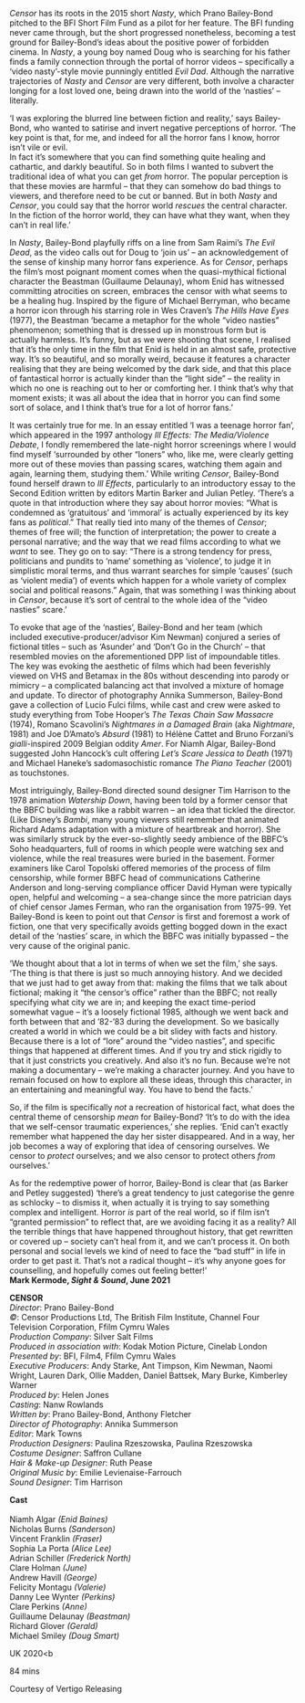 
_Censor_ has its roots in the 2015 short _Nasty_, which Prano Bailey-Bond pitched to the BFI Short Film Fund as a pilot for her feature. The BFI funding never came through, but the short progressed nonetheless, becoming a test ground for Bailey-Bond’s ideas about the positive power of forbidden cinema. In _Nasty_, a young boy named Doug who is searching for his father finds a family connection through the portal of horror videos – specifically a ‘video nasty’-style movie punningly entitled _Evil_ _Dad_. Although the narrative trajectories of _Nasty_ and _Censor_ are very different, both involve a character longing for a lost loved one, being drawn into the world of the ‘nasties’ – literally.

‘I was exploring the blurred line between fiction and reality,’ says Bailey-Bond, who wanted to satirise and invert negative perceptions of horror. ‘The key point is that, for me, and indeed for all the horror fans I know, horror isn’t vile or evil.  
In fact it’s somewhere that you can find something quite healing and cathartic, and darkly beautiful. So in both films I wanted to subvert the traditional idea of what you can get _from_ horror. The popular perception is that these movies are harmful – that they can somehow do bad things to viewers, and therefore need to be cut or banned. But in both _Nasty_ and _Censor_, you could say that the horror world _rescues_ the central character. In the fiction of the horror world, they can have what they want, when they can’t in real life.’

In _Nasty_, Bailey-Bond playfully riffs on a line from Sam Raimi’s _The Evil Dead_, as the video calls out for Doug to ‘join us’ – an acknowledgement of the sense of kinship many horror fans experience. As for _Censor_, perhaps the film’s most poignant moment comes when the quasi-mythical fictional character the Beastman (Guillaume Delaunay), whom Enid has witnessed committing atrocities on screen, embraces the censor with what seems to be a healing hug. Inspired by the figure of Michael Berryman, who became a horror icon through his starring role in Wes Craven’s _The Hills Have Eyes_ (1977), the Beastman ‘became a metaphor for the whole “video nasties” phenomenon; something that is dressed up in monstrous form but is actually harmless. It’s funny, but as we were shooting that scene, I realised that it’s the only time in the film that Enid is held in an almost safe, protective way. It’s so beautiful, and so morally weird, because it features a character realising that they are being welcomed by the dark side, and that this place of fantastical horror is actually kinder than the “light side” – the reality in which no one is reaching out to her or comforting her. I think that’s why that moment exists; it was all about the idea that in horror you can find some sort of solace, and I think that’s true for a lot of horror fans.’

It was certainly true for me. In an essay entitled ‘I was a teenage horror fan’, which appeared in the 1997 anthology _Ill Effects: The Media/Violence Debate_, I fondly remembered the late-night horror screenings where I would find myself ‘surrounded by other “loners” who, like me, were clearly getting more out of these movies than passing scares, watching them again and again, learning them, studying them.’ While writing _Censor_, Bailey-Bond found herself drawn to _Ill Effects_, particularly to an introductory essay to the Second Edition written by editors Martin Barker and Julian Petley. ‘There’s a quote in that introduction where they say about horror movies: “What is condemned as ‘gratuitous’ and ‘immoral’ is actually experienced by its key fans as _political_.” That really tied into many of the themes of _Censor_; themes of free will; the function of interpretation; the power to create a personal narrative; and the way that we read films according to what we _want_ to see. They go on to say: “There is a strong tendency for press, politicians and pundits to ‘name’ something as ‘violence’, to judge it in simplistic moral terms, and thus warrant searches for simple ‘causes’ (such as ‘violent media’) of events which happen for a whole variety of complex social and political reasons.” Again, that was something I was thinking about in _Censor_, because it’s sort of central to the whole idea of the “video nasties” scare.’

To evoke that age of the ‘nasties’, Bailey-Bond and her team (which included executive-producer/advisor Kim Newman) conjured a series of fictional titles – such as ‘Asunder’ and ‘Don’t Go in the Church’ – that resembled movies on the aforementioned DPP list of impoundable titles. The key was evoking the aesthetic of films which had been feverishly viewed on VHS and Betamax in the 80s without descending into parody or mimicry – a complicated balancing act that involved a mixture of homage and update. To director of photography Annika Summerson, Bailey-Bond gave a collection of Lucio Fulci films, while cast and crew were asked to study everything from Tobe Hooper’s _The Texas_ _Chain Saw Massacre_ (1974), Romano Scavolini’s _Nightmares in a Damaged_ _Brain_ (aka _Nightmare_, 1981) and Joe D’Amato’s _Absurd_ (1981) to Hélène Cattet and Bruno Forzani’s _gialli_-inspired 2009 Belgian oddity _Amer_. For Niamh Algar, Bailey-Bond suggested John Hancock’s cult offering _Let’s Scare Jessica to Death_ (1971) and Michael Haneke’s sadomasochistic romance _The_ _Piano_ _Teacher_ (2001) as touchstones.

Most intriguingly, Bailey-Bond directed sound designer Tim Harrison to the 1978 animation _Watership_ _Down_, having been told by a former censor that the BBFC building was like a rabbit warren – an idea that tickled the director. (Like Disney’s _Bambi_, many young viewers still remember that animated Richard Adams adaptation with a mixture of heartbreak and horror). She was similarly struck by the ever-so-slightly seedy ambience of the BBFC’s Soho headquarters, full of rooms in which people were watching sex and violence, while the real treasures were buried in the basement. Former examiners like Carol Topolski offered memories of the process of film censorship, while former BBFC head of communications Catherine Anderson and long-serving compliance officer David Hyman were typically open, helpful and welcoming – a sea-change since the more patrician days of chief censor James Ferman, who ran the organisation from 1975-99. Yet Bailey-Bond is keen to point out that _Censor_ is first and foremost a work of fiction, one that very specifically avoids getting bogged down in the exact detail of the ‘nasties’ scare, in which the BBFC was initially bypassed – the very cause of the original panic.

‘We thought about that a lot in terms of when we set the film,’ she says. ‘The thing is that there is just so much annoying history. And we decided that we just had to get away from that: making the films that we talk about fictional; making it “the censor’s office” rather than the BBFC; not really specifying what city we are in; and keeping the exact time-period somewhat vague – it’s a loosely fictional 1985, although we went back and forth between that and ’82-’83 during the development. So we basically created a world in which we could be a bit slidey with facts and history. Because there is a lot of “lore” around the “video nasties”, and specific things that happened at different times. And if you try and stick rigidly to that it just constricts you creatively. And also it’s no fun. Because we’re not making a documentary – we’re making a character journey. And you have to remain focused on how to explore all these ideas, through this character, in an entertaining and meaningful way. You have to bend the facts.’

So, if the film is specifically _not_ a recreation of historical fact, what does the central theme of censorship _mean_ for Bailey-Bond? ‘It’s to do with the idea that we self-censor traumatic experiences,’ she replies. ‘Enid can’t exactly remember what happened the day her sister disappeared. And in a way, her job becomes a way of exploring that idea of censoring ourselves. We censor to _protect_ ourselves; and we also censor to protect others _from_ ourselves.’

As for the redemptive power of horror, Bailey-Bond is clear that (as Barker and Petley suggested) ‘there’s a great tendency to just categorise the genre as schlocky – to dismiss it, when actually it is trying to say something complex and intelligent. Horror _is_ part of the real world, so if film isn’t “granted permission” to reflect that, are we avoiding facing it as a reality? All the terrible things that have happened throughout history, that get rewritten or covered up – society can’t heal from it, and we can’t process it. On both personal and social levels we kind of need to face the “bad stuff” in life in order to get past it. That’s not a radical thought – it’s why anyone goes for counselling, and hopefully comes out  feeling better!’<br>
**Mark Kermode, _Sight & Sound_, June 2021**<br>

**CENSOR**<br>
_Director_: Prano Bailey-Bond  
_©_: Censor Productions Ltd, The British Film Institute, Channel Four Television Corporation, Ffilm Cymru Wales  
_Production Company_: Silver Salt Films  
_Produced in association with_: Kodak Motion Picture, Cinelab London  
_Presented by_: BFI, Film4, Ffilm Cymru Wales  
_Executive Producers_: Andy Starke, Ant Timpson, Kim Newman, Naomi Wright, Lauren Dark, Ollie Madden, Daniel Battsek, Mary Burke, Kimberley Warner  
_Produced by_: Helen Jones  
_Casting_: Nanw Rowlands  
_Written by_: Prano Bailey-Bond, Anthony Fletcher  
_Director of Photography_: Annika Summerson  
_Editor_: Mark Towns  
_Production Designers_: Paulina Rzeszowska, Paulina Rzeszowska  
_Costume Designer_: Saffron Cullane  
_Hair & Make-up Designer_: Ruth Pease  
_Original Music by_: Emilie Levienaise-Farrouch  
_Sound Designer_: Tim Harrison

**Cast**<br>  
Niamh Algar _(Enid Baines)_  
Nicholas Burns _(Sanderson)_  
Vincent Franklin _(Fraser)_  
Sophia La Porta _(Alice Lee)_  
Adrian Schiller _(Frederick North)_  
Clare Holman _(June)_  
Andrew Havill _(George)_  
Felicity Montagu _(Valerie)_  
Danny Lee Wynter _(Perkins)_  
Clare Perkins _(Anne)_  
Guillaume Delaunay _(Beastman)_  
Richard Glover _(Gerald)_  
Michael Smiley _(Doug Smart)_<br>

UK 2020<b

84 mins

Courtesy of Vertigo Releasing
<!--stackedit_data:
eyJoaXN0b3J5IjpbLTE4NjEyOTU5MzYsLTgyNjY5MjM4OF19
-->